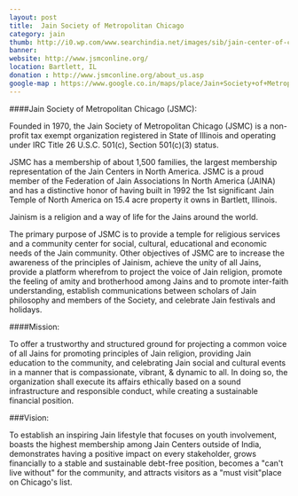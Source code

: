 ```yaml
---
layout: post
title: 	Jain Society of Metropolitan Chicago
category: jain
thumb: http://i0.wp.com/www.searchindia.net/images/sib/jain-center-of-chicago.jpg
banner: 
website: http://www.jsmconline.org/
location: Bartlett, IL
donation : http://www.jsmconline.org/about_us.asp
google-map : https://www.google.co.in/maps/place/Jain+Society+of+Metropolitan+Chicago/@42.0050062,-88.1991971,17z/data=!3m1!4b1!4m2!3m1!1s0x880f071f51d3d4e1:0x8d60a0de2683e9ef?hl=en
---
```


####Jain Society of Metropolitan Chicago (JSMC):

Founded in 1970, the Jain Society of Metropolitan Chicago (JSMC) is a non-profit tax exempt organization registered in State of Illinois and operating under IRC Title 26 U.S.C. 501(c), Section 501(c)(3) status.

JSMC has a membership of about 1,500 families, the largest membership representation of the Jain Centers in North America. JSMC is a proud member of the Federation of Jain Associations In North America (JAINA) and has a distinctive honor of having built in 1992 the 1st significant Jain Temple of North America on 15.4 acre property it owns in Bartlett, Illinois.

Jainism is a religion and a way of life for the Jains around the world.

The primary purpose of JSMC is to provide a temple for religious services and a community center for social, cultural, educational and economic needs of the Jain community. Other objectives of JSMC are to increase the awareness of the principles of Jainism, achieve the unity of all Jains, provide a platform wherefrom to project the voice of Jain religion, promote the feeling of amity and brotherhood among Jains and to promote inter-faith understanding, establish communications between scholars of Jain philosophy and members of the Society, and celebrate Jain festivals and holidays.

####Mission:

To offer a trustworthy and structured ground for projecting a common voice of all Jains for promoting principles of Jain religion, providing Jain education to the community, and celebrating Jain social and cultural events in a manner that is compassionate, vibrant, & dynamic to all. In doing so, the organization shall execute its affairs ethically based on a sound infrastructure and responsible conduct, while creating a sustainable financial position.

###Vision:

To establish an inspiring Jain lifestyle that focuses on youth involvement, boasts the highest membership among Jain Centers outside of India, demonstrates having a positive impact on every stakeholder, grows financially to a stable and sustainable debt-free position, becomes a "can't live without" for the community, and attracts visitors as a "must visit"place on Chicago's list.